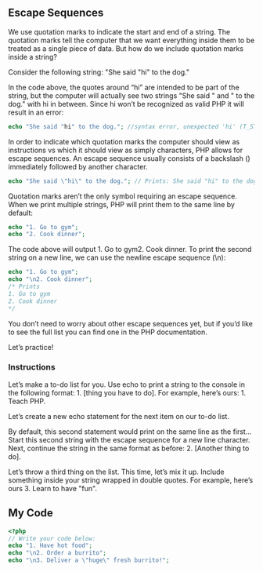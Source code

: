 ## Escape Sequences

We use quotation marks to indicate the start and end of a string. The quotation marks tell the computer that we want everything inside them to be treated as a single piece of data. But how do we include quotation marks inside a string?

Consider the following string: "She said "hi" to the dog."

In the code above, the quotes around “hi” are intended to be part of the string, but the computer will actually see two strings "She said " and " to the dog." with hi in between. Since hi won’t be recognized as valid PHP it will result in an error:
```php
echo "She said "hi" to the dog."; //syntax error, unexpected 'hi' (T_STRING)
```
In order to indicate which quotation marks the computer should view as instructions vs which it should view as simply characters, PHP allows for escape sequences. An escape sequence usually consists of a backslash (\) immediately followed by another character.
```php
echo "She said \"hi\" to the dog."; // Prints: She said "hi" to the dog.
```
Quotation marks aren’t the only symbol requiring an escape sequence. When we print multiple strings, PHP will print them to the same line by default:
```php
echo "1. Go to gym";
echo "2. Cook dinner"; 
```
The code above will output 1. Go to gym2. Cook dinner. To print the second string on a new line, we can use the newline escape sequence (\n):
```php
echo "1. Go to gym";
echo "\n2. Cook dinner"; 
/* Prints
1. Go to gym
2. Cook dinner
*/
```
You don’t need to worry about other escape sequences yet, but if you’d like to see the full list you can find one in the PHP documentation.

Let’s practice!

### Instructions

Let’s make a to-do list for you. Use echo to print a string to the console in the following format: 1. [thing you have to do]. For example, here’s ours: 1. Teach PHP.

Let’s create a new echo statement for the next item on our to-do list.

By default, this second statement would print on the same line as the first… Start this second string with the escape sequence for a new line character. Next, continue the string in the same format as before: 2. [Another thing to do].

Let’s throw a third thing on the list. This time, let’s mix it up. Include something inside your string wrapped in double quotes. For example, here’s ours 3. Learn to have "fun".

## My Code
```php
<?php
// Write your code below:
echo "1. Have hot food";
echo "\n2. Order a burrito";
echo "\n3. Deliver a \"huge\" fresh burrito!";





  
  
  
  



```
